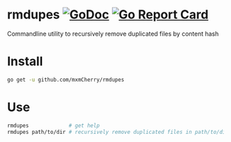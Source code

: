 # rmdupes [![GoDoc](https://godoc.org/github.com/mxmCherry/rmdupes?status.svg)](https://godoc.org/github.com/mxmCherry/rmdupes) [![Go Report Card](https://goreportcard.com/badge/github.com/mxmCherry/rmdupes)](https://goreportcard.com/report/github.com/mxmCherry/rmdupes)

Commandline utility to recursively remove duplicated files by content hash

# Install

```bash
go get -u github.com/mxmCherry/rmdupes
```

# Use

```bash
rmdupes             # get help
rmdupes path/to/dir # recursively remove duplicated files in path/to/dir
```
